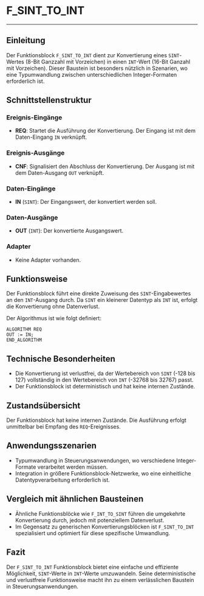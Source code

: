 # F_SINT_TO_INT

* * * * * * * * * *
## Einleitung
Der Funktionsblock `F_SINT_TO_INT` dient zur Konvertierung eines `SINT`-Wertes (8-Bit Ganzzahl mit Vorzeichen) in einen `INT`-Wert (16-Bit Ganzahl mit Vorzeichen). Dieser Baustein ist besonders nützlich in Szenarien, wo eine Typumwandlung zwischen unterschiedlichen Integer-Formaten erforderlich ist.

## Schnittstellenstruktur

### **Ereignis-Eingänge**
- **REQ**: Startet die Ausführung der Konvertierung. Der Eingang ist mit dem Daten-Eingang `IN` verknüpft.

### **Ereignis-Ausgänge**
- **CNF**: Signalisiert den Abschluss der Konvertierung. Der Ausgang ist mit dem Daten-Ausgang `OUT` verknüpft.

### **Daten-Eingänge**
- **IN** (`SINT`): Der Eingangswert, der konvertiert werden soll.

### **Daten-Ausgänge**
- **OUT** (`INT`): Der konvertierte Ausgangswert.

### **Adapter**
- Keine Adapter vorhanden.

## Funktionsweise
Der Funktionsblock führt eine direkte Zuweisung des `SINT`-Eingabewertes an den `INT`-Ausgang durch. Da `SINT` ein kleinerer Datentyp als `INT` ist, erfolgt die Konvertierung ohne Datenverlust.

Der Algorithmus ist wie folgt definiert:
```ST
ALGORITHM REQ
OUT := IN;
END_ALGORITHM
```

## Technische Besonderheiten
- Die Konvertierung ist verlustfrei, da der Wertebereich von `SINT` (-128 bis 127) vollständig in den Wertebereich von `INT` (-32768 bis 32767) passt.
- Der Funktionsblock ist deterministisch und hat keine internen Zustände.

## Zustandsübersicht
Der Funktionsblock hat keine internen Zustände. Die Ausführung erfolgt unmittelbar bei Empfang des `REQ`-Ereignisses.

## Anwendungsszenarien
- Typumwandlung in Steuerungsanwendungen, wo verschiedene Integer-Formate verarbeitet werden müssen.
- Integration in größere Funktionsblock-Netzwerke, wo eine einheitliche Datentypverarbeitung erforderlich ist.

## Vergleich mit ähnlichen Bausteinen
- Ähnliche Funktionsblöcke wie `F_INT_TO_SINT` führen die umgekehrte Konvertierung durch, jedoch mit potenziellem Datenverlust.
- Im Gegensatz zu generischen Konvertierungsblöcken ist `F_SINT_TO_INT` spezialisiert und optimiert für diese spezifische Umwandlung.

## Fazit
Der `F_SINT_TO_INT` Funktionsblock bietet eine einfache und effiziente Möglichkeit, `SINT`-Werte in `INT`-Werte umzuwandeln. Seine deterministische und verlustfreie Funktionsweise macht ihn zu einem verlässlichen Baustein in Steuerungsanwendungen.